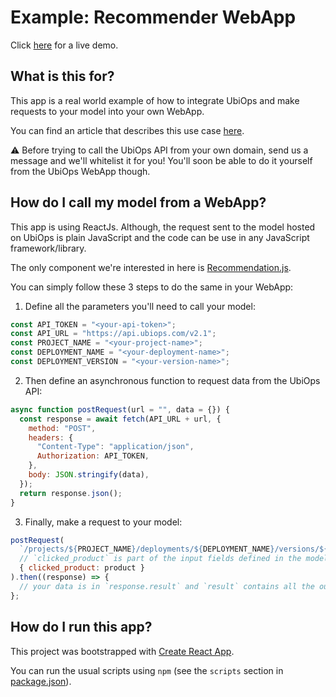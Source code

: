 # Example: Recommender WebApp

Click [here](https://recommender-app.ubiops.com/) for a live demo.

## What is this for?

This app is a real world example of how to integrate UbiOps and make requests to your model into your own WebApp.

You can find an article that describes this use case [here](https://medium.com/dutch-analytics-tech/how-to-build-and-implement-a-recommendation-system-from-scratch-in-python-b5a04d9e8331).

:warning: Before trying to call the UbiOps API from your own domain, send us a message and we'll whitelist it for you! You'll soon be able to do it yourself from the UbiOps WebApp though.

## How do I call my model from a WebApp?

This app is using ReactJs. Although, the request sent to the model hosted on UbiOps is plain JavaScript and the code can be use in any JavaScript framework/library.

The only component we're interested in here is [Recommendation.js](src/components/Recommendations/Recommendations.js).

You can simply follow these 3 steps to do the same in your WebApp:

1. Define all the parameters you'll need to call your model:

```js
const API_TOKEN = "<your-api-token>";
const API_URL = "https://api.ubiops.com/v2.1";
const PROJECT_NAME = "<your-project-name>";
const DEPLOYMENT_NAME = "<your-deployment-name>";
const DEPLOYMENT_VERSION = "<your-version-name>";
```

2. Then define an asynchronous function to request data from the UbiOps API:

```js
async function postRequest(url = "", data = {}) {
  const response = await fetch(API_URL + url, {
    method: "POST",
    headers: {
      "Content-Type": "application/json",
      Authorization: API_TOKEN,
    },
    body: JSON.stringify(data),
  });
  return response.json();
}
```

3. Finally, make a request to your model:

```js
postRequest(
  `/projects/${PROJECT_NAME}/deployments/${DEPLOYMENT_NAME}/versions/${DEPLOYMENT_VERSION}/request`,
  // `clicked_product` is part of the input fields defined in the model
  { clicked_product: product }
).then((response) => {
  // your data is in `response.result` and `result` contains all the output fields defined in your model
};
```

## How do I run this app?

This project was bootstrapped with [Create React App](https://github.com/facebook/create-react-app).

You can run the usual scripts using `npm` (see the `scripts` section in [package.json](package.json)).
